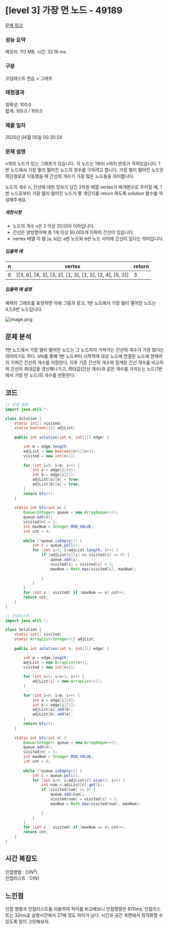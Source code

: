 # [level 3] 가장 먼 노드 - 49189 

[문제 링크](https://school.programmers.co.kr/learn/courses/30/lessons/49189) 

### 성능 요약

메모리: 113 MB, 시간: 32.16 ms

### 구분

코딩테스트 연습 > 그래프

### 채점결과

정확성: 100.0<br/>합계: 100.0 / 100.0

### 제출 일자

2025년 04월 05일 00:30:24

### 문제 설명

<p>n개의 노드가 있는 그래프가 있습니다. 각 노드는 1부터 n까지 번호가 적혀있습니다. 1번 노드에서 가장 멀리 떨어진 노드의 갯수를 구하려고 합니다. 가장 멀리 떨어진 노드란 최단경로로 이동했을 때 간선의 개수가 가장 많은 노드들을 의미합니다.</p>

<p>노드의 개수 n, 간선에 대한 정보가 담긴 2차원 배열 vertex가 매개변수로 주어질 때, 1번 노드로부터 가장 멀리 떨어진 노드가 몇 개인지를 return 하도록 solution 함수를 작성해주세요.</p>

<h5>제한사항</h5>

<ul>
<li>노드의 개수 n은 2 이상 20,000 이하입니다.</li>
<li>간선은 양방향이며 총 1개 이상 50,000개 이하의 간선이 있습니다.</li>
<li>vertex 배열 각 행 [a, b]는 a번 노드와 b번 노드 사이에 간선이 있다는 의미입니다.</li>
</ul>

<h5>입출력 예</h5>
<table class="table">
        <thead><tr>
<th>n</th>
<th>vertex</th>
<th>return</th>
</tr>
</thead>
        <tbody><tr>
<td>6</td>
<td>[[3, 6], [4, 3], [3, 2], [1, 3], [1, 2], [2, 4], [5, 2]]</td>
<td>3</td>
</tr>
</tbody>
      </table>
<h5>입출력 예 설명</h5>

<p>예제의 그래프를 표현하면 아래 그림과 같고, 1번 노드에서 가장 멀리 떨어진 노드는 4,5,6번 노드입니다.</p>

<p><img src="https://grepp-programmers.s3.amazonaws.com/files/ybm/fadbae38bb/dec85ab5-0273-47b3-ba73-fc0b5f6be28a.png" title="" alt="image.png"></p>

## 문제 분석
1번 노드에서 가장 멀리 떨어진 노드는 그 노드까지 거쳐가는 간선의 개수가 가장 많다는 의미이기도 하다. bfs를 통해 1번 노드부터 시작하여 대상 노드에 연결된 노드에 현재까지 거쳐간 간선의 개수를 저장한다. 이후 기존 간선의 개수와 집계된 간선 개수를 비교하며 간선의 최대값을 갱신해나가고, 최대값(간선 개수)과 같은 개수를 가지는는 노드(1번에서 가장 먼 노드)의 개수를 반환한다.

## 코드
```java
// 인접 행렬
import java.util.*;

class Solution {
    static int[] visited;
    static boolean[][] adjList;
    
    public int solution(int n, int[][] edge) {

        int m = edge.length;
        adjList = new boolean[n+1][n+1];
        visited = new int[n+1];
        
        for (int i=0; i<m; i++) {
            int a = edge[i][0];
            int b = edge[i][1];
            adjList[a][b] = true;
            adjList[b][a] = true;
        }
        return bfs(1);
    }
    
    static int bfs(int n) {
        Queue<Integer> queue = new ArrayDeque<>();
        queue.add(n);
        visited[n] = 1;
        int maxNum = Integer.MIN_VALUE;
        int cnt = 0;
        
        while (!queue.isEmpty()) {
            int c = queue.poll();
            for (int i=1; i<adjList.length; i++) {
                if (adjList[c][i] && visited[i] == 0) {
                    queue.add(i);
                    visited[i] = visited[c] + 1;
                    maxNum = Math.max(visited[i], maxNum);
                    
                }
            }
        }
        for (int v : visited) if (maxNum == v) cnt++;
        return cnt;
    }
}
```

```java
// 인접리스트
import java.util.*;

class Solution {
    static int[] visited;
    static ArrayList<Integer>[] adjList;
    
    public int solution(int n, int[][] edge) {

        int m = edge.length;
        adjList = new ArrayList[n+1];
        visited = new int[n+1];
        
        for (int i=1; i<n+1; i++) {
            adjList[i] = new ArrayList<>();
        }
        
        for (int i=0; i<m; i++) {
            int a = edge[i][0];
            int b = edge[i][1];
            adjList[a].add(b);
            adjList[b].add(a);
        }
        return bfs(1);
    }
    
    static int bfs(int n) {
        Queue<Integer> queue = new ArrayDeque<>();
        queue.add(n);
        visited[n] = 1;
        int maxNum = Integer.MIN_VALUE;
        int cnt = 0;
        
        while (!queue.isEmpty()) {
            int c = queue.poll();
            for (int i=0; i<adjList[c].size(); i++) {
                int num = adjList[c].get(i);
                if (visited[num] == 0) {
                    queue.add(num);
                    visited[num] = visited[c] + 1;
                    maxNum = Math.max(visited[num], maxNum);
                    
                }
            }
        }
        for (int v : visited) if (maxNum == v) cnt++;
        return cnt;
    }
}
```
## 시간 복잡도
인접행렬 : O(N<sup>2</sup>)<br>
인접리스트 : O(N)

## 느낀점
인접 행렬과 인접리스트를 이용하여 차이를 비교해보니 인접행렬은 870ms, 인접리스트는 32ms로 실행시간에서 27배 정도 차이가 났다. 시간과 공간 측면에서 최적화할 수 있도록 많이 고민해보자.